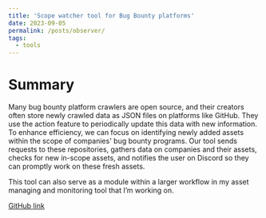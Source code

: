 ```yaml
---
title: 'Scope watcher tool for Bug Bounty platforms'
date: 2023-09-05
permalink: /posts/observer/
tags:
  - tools
---
```

Summary
======
Many bug bounty platform crawlers are open source, and their creators often store newly crawled data as JSON files on platforms like GitHub. They use the action feature to periodically update this data with new information. To enhance efficiency, we can focus on identifying newly added assets within the scope of companies' bug bounty programs. Our tool sends requests to these repositories, gathers data on companies and their assets, checks for new in-scope assets, and notifies the user on Discord so they can promptly work on these fresh assets. 

This tool can also serve as a module within a larger workflow in my asset managing and monitoring tool that I’m working on.

[GitHub link](https://github.com/0xGwyn/Observer)
